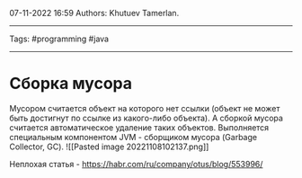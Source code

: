07-11-2022
16:59
Authors: Khutuev Tamerlan.
***
Tags: #programming #java 
***
# Сборка мусора

Мусором считается объект на которого нет ссылки (объект не может быть достигнут по ссылке из какого-либо объекта). А сборкой мусора считается автоматическое удаление таких объектов. Выполняется специальным компонентом JVM - сборщиком мусора (Garbage Collector, GC).
![[Pasted image 20221108102137.png]]

Неплохая статья - https://habr.com/ru/company/otus/blog/553996/